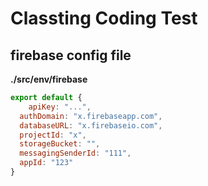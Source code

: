 # Classting Coding Test

## firebase config file

**./src/env/firebase**
```js
export default {
    apiKey: "...",
  authDomain: "x.firebaseapp.com",
  databaseURL: "x.firebaseio.com",
  projectId: "x",
  storageBucket: "",
  messagingSenderId: "111",
  appId: "123"
}
```